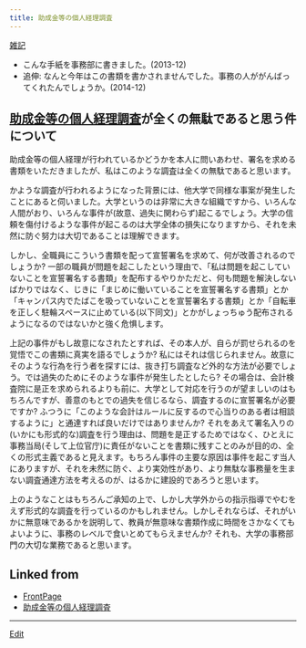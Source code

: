 ```yaml
---
title: 助成金等の個人経理調査
---
```

[雑記](/雑記)

* こんな手紙を事務部に書きました。(2013-12)
* 追伸: なんと今年はこの書類を書かされませんでした。事務の人ががんばってくれたんでしょうか。(2014-12)

## [助成金等の個人経理調査](/助成金等の個人経理調査)が全くの無駄であると思う件について



助成金等の個人経理が行われているかどうかを本人に問いあわせ、署名を求める書類をいただきましたが、私はこのような調査は全くの無駄であると思います。



かような調査が行われるようになった背景には、他大学で同様な事案が発生したことにあると伺いました。大学というのは非常に大きな組織ですから、いろんな人間がおり、いろんな事件が(故意、過失に関わらず)起こるでしょう。大学の信頼を傷付けるような事件が起こるのは大学全体の損失になりますから、それを未然に防ぐ努力は大切であることは理解できます。



しかし、全職員にこういう書類を配って宣誓署名を求めて、何が改善されるのでしょうか? 一部の職員が問題を起こしたという理由で、「私は問題を起こしていないことを宣誓署名する書類」を配布するやりかただと、何も問題を解決しないばかりではなく、じきに「まじめに働いていることを宣誓署名する書類」とか「キャンパス内でたばこを吸っていないことを宣誓署名する書類」とか「自転車を正しく駐輪スペースに止めている(以下同文)」とかがしょっちゅう配布されるようになるのではないかと強く危惧します。



上記の事件がもし故意になされたとすれば、その本人が、自らが罰せられるのを覚悟でこの書類に真実を語るでしょうか? 私にはそれは信じられません。故意にそのような行為を行う者を探すには、抜き打ち調査など外的な方法が必要でしょう。では過失のためにそのような事件が発生したとしたら? その場合は、会計検査院に是正を求められるよりも前に、大学として対応を行うのが望ましいのはもちろんですが、善意のもとでの過失を信じるなら、調査するのに宣誓署名が必要ですか? ふつうに「このような会計はルールに反するので心当りのある者は相談するように」と通達すれば良いだけではありませんか? それをあえて署名入りの(いかにも形式的な)調査を行う理由は、問題を是正するためではなく、ひとえに事務当局(そして上位官庁)に責任がないことを書類に残すことのみが目的の、全くの形式主義であると見えます。もちろん事件の主要な原因は事件を起こす当人にありますが、それを未然に防ぐ、より実効性があり、より無駄な事務量を生まない調査通達方法を考えるのが、はるかに建設的であろうと思います。



上のようなことはもちろんご承知の上で、しかし大学外からの指示指導でやむをえず形式的な調査を行っているのかもしれません。しかしそれならば、それがいかに無意味であるかを説明して、教員が無意味な書類作成に時間をさかなくてもよいように、事務のレベルで食いとめてもらえませんか? それも、大学の事務部門の大切な業務であると思います。

<!-- 2013-12-2 -->


## Linked from

* [FrontPage](/FrontPage)
* [助成金等の個人経理調査](/助成金等の個人経理調査)


----

[Edit](https://github.com/vitroid/vitroid.github.io/edit/master/MD/助成金等の個人経理調査.md)

